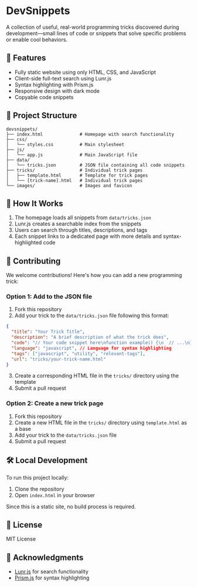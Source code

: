 # DevSnippets

A collection of useful, real-world programming tricks discovered during development—small lines of code or snippets that solve specific problems or enable cool behaviors.

## 🚀 Features

- Fully static website using only HTML, CSS, and JavaScript
- Client-side full-text search using Lunr.js
- Syntax highlighting with Prism.js
- Responsive design with dark mode
- Copyable code snippets

## 📂 Project Structure

```
devsnippets/
├── index.html              # Homepage with search functionality
├── css/
│   └── styles.css          # Main stylesheet
├── js/
│   └── app.js              # Main JavaScript file
├── data/
│   └── tricks.json         # JSON file containing all code snippets
├── tricks/                 # Individual trick pages
│   ├── template.html       # Template for trick pages
│   └── [trick-name].html   # Individual trick pages
└── images/                 # Images and favicon
```

## 🔧 How It Works

1. The homepage loads all snippets from `data/tricks.json`
2. Lunr.js creates a searchable index from the snippets
3. Users can search through titles, descriptions, and tags
4. Each snippet links to a dedicated page with more details and syntax-highlighted code

## 👥 Contributing

We welcome contributions! Here's how you can add a new programming trick:

### Option 1: Add to the JSON file

1. Fork this repository
2. Add your trick to the `data/tricks.json` file following this format:

```json
{
  "title": "Your Trick Title",
  "description": "A brief description of what the trick does",
  "code": "// Your code snippet here\nfunction example() {\n  // ...\n}",
  "language": "javascript", // Language for syntax highlighting
  "tags": ["javascript", "utility", "relevant-tags"],
  "url": "tricks/your-trick-name.html"
}
```

3. Create a corresponding HTML file in the `tricks/` directory using the template
4. Submit a pull request

### Option 2: Create a new trick page

1. Fork this repository
2. Create a new HTML file in the `tricks/` directory using `template.html` as a base
3. Add your trick to the `data/tricks.json` file
4. Submit a pull request

## 🛠️ Local Development

To run this project locally:

1. Clone the repository
2. Open `index.html` in your browser

Since this is a static site, no build process is required.

## 📝 License

MIT License

## 🙏 Acknowledgments

- [Lunr.js](https://lunrjs.com/) for search functionality
- [Prism.js](https://prismjs.com/) for syntax highlighting 